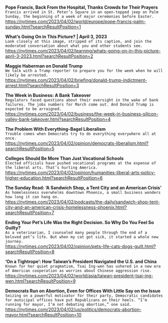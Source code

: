 **Pope Francis, Back From the Hospital, Thanks Crowds for Their Prayers**\
`Francis arrived in St. Peter’s Square in an open-topped jeep on Palm Sunday, the beginning of a week of major ceremonies before Easter.`\
https://nytimes.com/2023/04/02/world/europe/pope-francis-palm-sunday.html?searchResultPosition=1

**What’s Going On in This Picture? | April 3, 2023**\
`Look closely at this image, stripped of its caption, and join the moderated conversation about what you and other students see.`\
https://nytimes.com/2023/04/02/learning/whats-going-on-in-this-picture-april-3-2023.html?searchResultPosition=2

**Maggie Haberman on Donald Trump**\
`We talk with a Trump reporter to prepare you for the week when he will likely be arrested.`\
https://nytimes.com/2023/04/02/briefing/donald-trump-indictment-arrest.html?searchResultPosition=3

**The Week in Business: A Bank Takeover**\
`Regulators faced questions about their oversight in the wake of bank failures. The jobs numbers for March come out. And Donald Trump is expected to be arraigned.`\
https://nytimes.com/2023/04/02/business/the-week-in-business-silicon-valley-bank-takeover.html?searchResultPosition=4

**The Problem With Everything-Bagel Liberalism**\
`Trouble comes when Democrats try to do everything everywhere all at once.`\
https://nytimes.com/2023/04/02/opinion/democrats-liberalism.html?searchResultPosition=5

**Colleges Should Be More Than Just Vocational Schools**\
`Elected officials have pushed vocational programs at the expense of the liberal arts. That’s hurting America.`\
https://nytimes.com/2023/04/02/opinion/humanities-liberal-arts-policy-higher-education.html?searchResultPosition=6

**The Sunday Read: ‘A Sandwich Shop, a Tent City and an American Crisis’**\
`As homelessness overwhelms downtown Phoenix, a small business wonders how long it can hang on.`\
https://nytimes.com/2023/04/02/podcasts/the-daily/sandwich-shop-tent-city-and-an-american-crisis-homelessness-phoenix.html?searchResultPosition=7

**Ending Your Pet’s Life Was the Right Decision. So Why Do You Feel So Guilty?**\
`As a veterinarian, I counseled many people through the end of a beloved pet’s life. But when my cat got sick, it started a whole new journey.`\
https://nytimes.com/2023/04/02/opinion/pets-life-cats-dogs-guilt.html?searchResultPosition=8

**‘On a Tightrope’: How Taiwan’s President Navigated the U.S. and China**\
`Known for her quiet pragmatism, Tsai Ing-wen has ushered in a new era of American cooperation as worries about Chinese aggression rise.`\
https://nytimes.com/2023/04/02/world/asia/taiwan-president-tsai-ing-wen.html?searchResultPosition=9

**Democrats Run on Abortion, Even for Offices With Little Say on the Issue**\
`Seizing on a powerful motivator for their party, Democratic candidates for municipal offices have put Republicans on their heels. “I’m running for mayor, I’m not debating abortion,” one said.`\
https://nytimes.com/2023/04/02/us/politics/democrats-abortion-mayor.html?searchResultPosition=10

